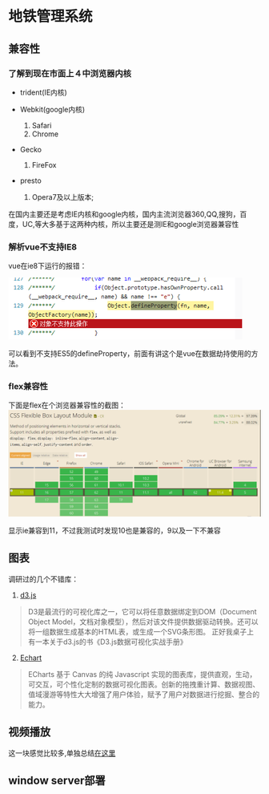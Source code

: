 # 地铁管理系统

## 兼容性

### 了解到现在市面上４中浏览器内核

* trident(IE内核)

* Webkit(google内核)
    1. Safari
    1. Chrome

* Gecko
    1. FireFox

* presto
    1. Opera7及以上版本;

在国内主要还是考虑IE内核和google内核，国内主流浏览器360,QQ,搜狗，百度，UC,等大多基于这两种内核，所以主要还是测IE和google浏览器兼容性

### 解析vue不支持IE8

vue在ie8下运行的报错：

![](./assets/ie8.png)

可以看到不支持ES5的defineProperty，前面有讲这个是vue在数据劫持使用的方法。

### flex兼容性

下面是flex在个浏览器兼容性的截图：
![](./assets/bs_flex_ie.png)

显示ie兼容到11，不过我测试时发现10也是兼容的，9以及一下不兼容


## 图表

调研过的几个不错库：

1. [d3.js](https://d3js.org/)

>D3是最流行的可视化库之一，它可以将任意数据绑定到DOM（Document Object Model，文档对象模型），然后对该文件提供数据驱动转换。还可以将一组数据生成基本的HTML表，或生成一个SVG条形图。 正好我桌子上有一本关于d3.js的书《D3.js数据可视化实战手册》

2. [Echart](http://echarts.baidu.com/feature.html)

>ECharts 基于 Canvas 的纯 Javascript 实现的图表库，提供直观，生动，可交互，可个性化定制的数据可视化图表。创新的拖拽重计算、数据视图、值域漫游等特性大大增强了用户体验，赋予了用户对数据进行挖掘、整合的能力。


## 视频播放

这一块感觉比较多,单独总结[在这里](../chapter6/video.html)

## window server部署